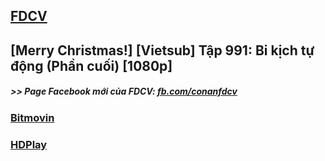 ## [FDCV](https://admin1509.github.io/fdcvteam.blogspot.com/)
## [Merry Christmas!] [Vietsub] Tập 991: Bi kịch tự động (Phần cuối) [1080p]

##### >> Page Facebook mới của FDCV: [fb.com/conanfdcv](https://fb.com/conanfdcv)
### [Bitmovin](https://bitmovin.com/demos/stream-test?format=hls&manifest=https://raw.githubusercontent.com/admin1509/admin1509/main/conan-anime-991/index.m3u8)
### [HDPlay](https://hdplay.se/?HLSP2P=https://raw.githubusercontent.com/admin1509/admin1509/main/conan-anime-991/index.m3u8)
